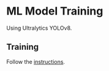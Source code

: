 # ML Model Training

Using Ultralytics YOLOv8.

## Training

Follow the [instructions](https://uwarg-docs.atlassian.net/l/cp/XBXNaCnx).
